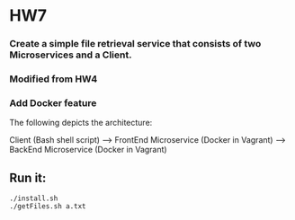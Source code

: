 # HW7

### Create a simple file retrieval service that consists of two Microservices and a Client.
### Modified from HW4
### Add Docker feature

The following depicts the architecture:

Client (Bash shell script) -->
FrontEnd Microservice (Docker in Vagrant) -->
BackEnd Microservice (Docker in Vagrant)

## Run it:
```SHELL
./install.sh
./getFiles.sh a.txt
```
